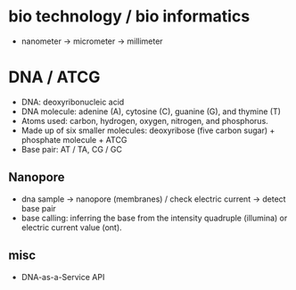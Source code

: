 # bio technology / bio informatics
* nanometer -> micrometer -> millimeter

# DNA / ATCG
* DNA: deoxyribonucleic acid
* DNA molecule: adenine (A), cytosine (C), guanine (G), and thymine (T)
* Atoms used: carbon, hydrogen, oxygen, nitrogen, and phosphorus.
* Made up of six smaller molecules: deoxyribose (five carbon sugar) + phosphate molecule  + ATCG
* Base pair: AT / TA, CG / GC


## Nanopore
* dna sample -> nanopore (membranes) / check electric current -> detect base pair
* base calling: inferring the base from the intensity quadruple (illumina) or electric current value (ont).

## misc
* DNA-as-a-Service API
